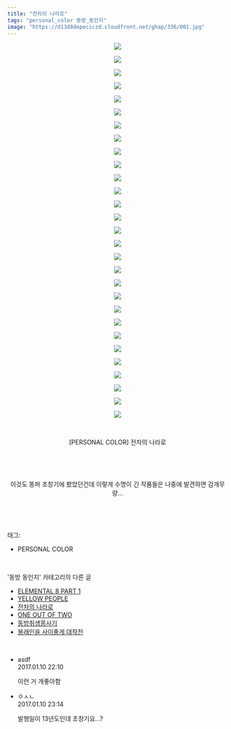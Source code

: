 ```yaml
---
title: "전차의 나라로"
tags: "personal_color 동방_동인지"
image: "https://d13d8depeciczd.cloudfront.net/ghap/336/001.jpg"
---
```

<div class="article">
<p style="text-align: center; clear: none; float: none;"><img src="{{ site.imgserver12 }}/ghap/336/001.jpg"/></p>
<p style="text-align: center; clear: none; float: none;"><img src="{{ site.imgserver12 }}/ghap/336/002.jpg"/></p>
<p style="text-align: center; clear: none; float: none;"><img src="{{ site.imgserver12 }}/ghap/336/003.jpg"/></p>
<p style="text-align: center; clear: none; float: none;"><img src="{{ site.imgserver12 }}/ghap/336/004.jpg"/></p>
<p style="text-align: center; clear: none; float: none;"><img src="{{ site.imgserver12 }}/ghap/336/005.jpg"/></p>
<p style="text-align: center; clear: none; float: none;"><img src="{{ site.imgserver12 }}/ghap/336/006.jpg"/></p>
<p style="text-align: center; clear: none; float: none;"><img src="{{ site.imgserver12 }}/ghap/336/007.jpg"/></p>
<p style="text-align: center; clear: none; float: none;"><img src="{{ site.imgserver12 }}/ghap/336/008.jpg"/></p>
<p style="text-align: center; clear: none; float: none;"><img src="{{ site.imgserver12 }}/ghap/336/009.jpg"/></p>
<p style="text-align: center; clear: none; float: none;"><img src="{{ site.imgserver12 }}/ghap/336/010.jpg"/></p>
<p style="text-align: center; clear: none; float: none;"><img src="{{ site.imgserver12 }}/ghap/336/011.jpg"/></p>
<p style="text-align: center; clear: none; float: none;"><img src="{{ site.imgserver12 }}/ghap/336/012.jpg"/></p>
<p style="text-align: center; clear: none; float: none;"><img src="{{ site.imgserver12 }}/ghap/336/013.jpg"/></p>
<p style="text-align: center; clear: none; float: none;"><img src="{{ site.imgserver12 }}/ghap/336/014.jpg"/></p>
<p style="text-align: center; clear: none; float: none;"><img src="{{ site.imgserver12 }}/ghap/336/015.jpg"/></p>
<p style="text-align: center; clear: none; float: none;"><img src="{{ site.imgserver12 }}/ghap/336/016.jpg"/></p>
<p style="text-align: center; clear: none; float: none;"><img src="{{ site.imgserver12 }}/ghap/336/017.jpg"/></p>
<p style="text-align: center; clear: none; float: none;"><img src="{{ site.imgserver12 }}/ghap/336/018.jpg"/></p>
<p style="text-align: center; clear: none; float: none;"><img src="{{ site.imgserver12 }}/ghap/336/019.jpg"/></p>
<p style="text-align: center; clear: none; float: none;"><img src="{{ site.imgserver12 }}/ghap/336/020.jpg"/></p>
<p style="text-align: center; clear: none; float: none;"><img src="{{ site.imgserver12 }}/ghap/336/021.jpg"/></p>
<p style="text-align: center; clear: none; float: none;"><img src="{{ site.imgserver12 }}/ghap/336/022.jpg"/></p>
<p style="text-align: center; clear: none; float: none;"><img src="{{ site.imgserver12 }}/ghap/336/023.jpg"/></p>
<p style="text-align: center; clear: none; float: none;"><img src="{{ site.imgserver12 }}/ghap/336/024.jpg"/></p>
<p style="text-align: center; clear: none; float: none;"><img src="{{ site.imgserver12 }}/ghap/336/025.jpg"/></p>
<p style="text-align: center; clear: none; float: none;"><img src="{{ site.imgserver12 }}/ghap/336/026.jpg"/></p>
<p style="text-align: center; clear: none; float: none;"><img src="{{ site.imgserver12 }}/ghap/336/027.jpg"/></p>
<p style="text-align: center; clear: none; float: none;"><img src="{{ site.imgserver12 }}/ghap/336/028.jpg"/></p>
<p style="text-align: center; clear: none; float: none;"><img src="{{ site.imgserver12 }}/ghap/336/029.png"/></p>
<p style="text-align: center; clear: none; float: none;"><br/></p>
<p style="text-align: center; clear: none; float: none;">[PERSONAL COLOR] 전차의 나라로</p>
<p style="text-align: center; clear: none; float: none;"><br/></p>
<p style="text-align: center; clear: none; float: none;"><br/></p>
<p style="text-align: center; clear: none; float: none;">이것도 똥퍼 초창기에 봤었던건데 이렇게 수명이 긴 작품들은 나중에 발견하면 감개무량...</p>
<p><br/></p>
</div><br/>
<div class="tagTrail">
<p>태그: </p>
<ul>
<li>PERSONAL COLOR</li>
</ul>
</div><br/>
<div class="another">
<p>'동방 동인지' 카테고리의 다른 글</p>
<ul>
<li><a href="/ghap_338">ELEMENTAL 8 PART 1</a></li>
<li><a href="/ghap_337">YELLOW PEOPLE</a></li>
<li><a href="/ghap_336">전차의 나라로</a></li>
<li><a href="/ghap_335">ONE OUT OF TWO</a></li>
<li><a href="/ghap_334">동방취생몽사기</a></li>
<li><a href="/ghap_332">봉래인을 사이좋게 대작전</a></li>
</ul>
</div><br/>
<div class="cb_module cb_fluid">
<div class="cb_wrt cb_profile">
<div class="comment">
<ul>
<li class="cb_thumb_off" id="comment14888265">
<div class="cb_comment_area">
<div class="cb_info_area">
<div class="cb_section">
<span class="cb_nick_name">asdf</span>
</div>
<div class="cb_section">
<span class="cb_date">2017.01.10 22:10 </span>
</div>
</div>
<div class="cb_dsc_comment">
<p class="cb_dsc">
											이런 거 개좋아함
										</p>
</div>
</div></li>
<li class="cb_thumb_off" id="comment14888302">
<div class="cb_comment_area">
<div class="cb_info_area">
<div class="cb_section">
<span class="cb_nick_name">ㅇㅅㄴ</span>
</div>
<div class="cb_section">
<span class="cb_date">2017.01.10 23:14 </span>
</div>
</div>
<div class="cb_dsc_comment">
<p class="cb_dsc">
											발행일이 13년도인데 초창기요...?
										</p>
</div>
</div></li>
</ul>
</div>
</div><!-- commentList close -->
</div><br/>
